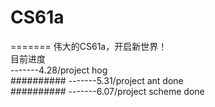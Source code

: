 # CS61a
=======
伟大的CS61a，开启新世界！  
目前进度  
-------4.28/project hog  
##########
-------5.31/project ant done  
##########
-------6.07/project scheme done
